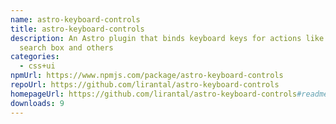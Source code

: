 ```yaml
---
name: astro-keyboard-controls
title: astro-keyboard-controls
description: An Astro plugin that binds keyboard keys for actions like focus on
  search box and others
categories:
  - css+ui
npmUrl: https://www.npmjs.com/package/astro-keyboard-controls
repoUrl: https://github.com/lirantal/astro-keyboard-controls
homepageUrl: https://github.com/lirantal/astro-keyboard-controls#readme
downloads: 9
---
```

